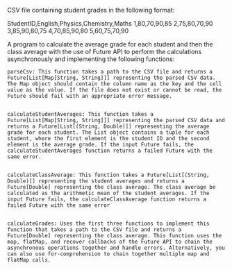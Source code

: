 CSV file containing student grades in the following format:

StudentID,English,Physics,Chemistry,Maths
1,80,70,90,85
2,75,80,70,90
3,85,90,80,75
4,70,85,90,80
5,60,75,70,90

A program to calculate the average grade for each student and then the class average with the use of Future API to perform the calculations asynchronously and implementing the following functions:

    parseCsv: This function takes a path to the CSV file and returns a Future[List[Map[String, String]]] representing the parsed CSV data. The Map object should contain the column name as the key and the cell value as the value. If the file does not exist or cannot be read, the Future should fail with an appropriate error message.
    
    
    calculateStudentAverages: This function takes a Future[List[Map[String, String]]] representing the parsed CSV data and returns a Future[List[(String, Double)]] representing the average grade for each student. The List object contains a tuple for each student, where the first element is the student ID and the second element is the average grade. If the input Future fails, the calculateStudentAverages function returns a failed Future with the same error.
    
    
    calculateClassAverage: This function takes a Future[List[(String, Double)]] representing the student averages and returns a Future[Double] representing the class average. The class average be calculated as the arithmetic mean of the student averages. If the input Future fails, the calculateClassAverage function returns a failed Future with the same error
    
    
    calculateGrades: Uses the first three functions to implement this function that takes a path to the CSV file and returns a Future[Double] representing the class average. This function uses the map, flatMap, and recover callbacks of the Future API to chain the asynchronous operations together and handle errors. Alternatively, you can also use for-comprehension to chain together multiple map and flatMap calls.
